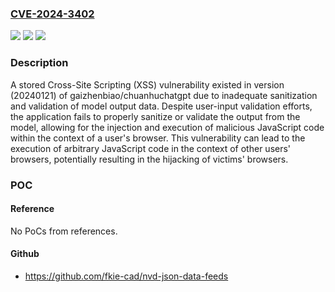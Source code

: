 ### [CVE-2024-3402](https://cve.mitre.org/cgi-bin/cvename.cgi?name=CVE-2024-3402)
![](https://img.shields.io/static/v1?label=Product&message=gaizhenbiao%2Fchuanhuchatgpt&color=blue)
![](https://img.shields.io/static/v1?label=Version&message=unspecified%3C%3D%20latest%20&color=brighgreen)
![](https://img.shields.io/static/v1?label=Vulnerability&message=CWE-79%20Improper%20Neutralization%20of%20Input%20During%20Web%20Page%20Generation%20('Cross-site%20Scripting')&color=brighgreen)

### Description

A stored Cross-Site Scripting (XSS) vulnerability existed in version (20240121) of gaizhenbiao/chuanhuchatgpt due to inadequate sanitization and validation of model output data. Despite user-input validation efforts, the application fails to properly sanitize or validate the output from the model, allowing for the injection and execution of malicious JavaScript code within the context of a user's browser. This vulnerability can lead to the execution of arbitrary JavaScript code in the context of other users' browsers, potentially resulting in the hijacking of victims' browsers.

### POC

#### Reference
No PoCs from references.

#### Github
- https://github.com/fkie-cad/nvd-json-data-feeds

